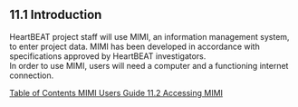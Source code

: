 ## 11.1 Introduction

HeartBEAT project staff will use MIMI, an information management system, to enter project data.  MIMI has been developed in accordance with specifications approved by HeartBEAT investigators.  
In order to use MIMI, users will need a computer and a functioning internet connection.  


<div class="center">
<div class="btn-group">
  <a href=":pages_path:/manuals/mimi-users-guide/11-00-mimi-users-guide-toc.md" class="btn btn-default">
    <span class="glyphicon glyphicon-chevron-left"></span>
    Table of Contents
  </a>

  <a href=":pages_path:/manuals/mimi-users-guide" class="btn btn-default">
    <span class="glyphicon glyphicon-chevron-up"></span>
    MIMI Users Guide
  </a>

  <a href=":pages_path:/manuals/mimi-users-guide/11-02-accessing-mimi.md" class="btn btn-success">
    11.2 Accessing MIMI
    <span class="glyphicon glyphicon-chevron-right"></span>
  </a>
</div>
</div>
